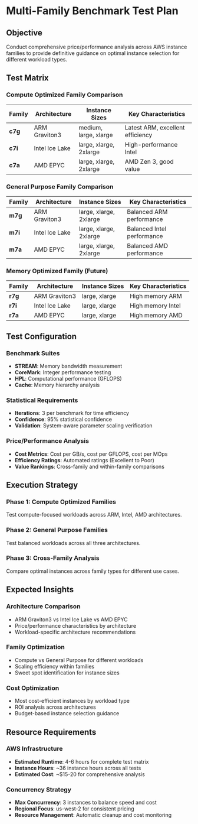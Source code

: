# Multi-Family Benchmark Test Plan

## Objective
Conduct comprehensive price/performance analysis across AWS instance families to provide definitive guidance on optimal instance selection for different workload types.

## Test Matrix

### Compute Optimized Family Comparison
| Family | Architecture | Instance Sizes | Key Characteristics |
|--------|--------------|----------------|-------------------|
| **c7g** | ARM Graviton3 | medium, large, xlarge | Latest ARM, excellent efficiency |
| **c7i** | Intel Ice Lake | large, xlarge, 2xlarge | High-performance Intel |
| **c7a** | AMD EPYC | large, xlarge, 2xlarge | AMD Zen 3, good value |

### General Purpose Family Comparison  
| Family | Architecture | Instance Sizes | Key Characteristics |
|--------|--------------|----------------|-------------------|
| **m7g** | ARM Graviton3 | large, xlarge, 2xlarge | Balanced ARM performance |
| **m7i** | Intel Ice Lake | large, xlarge, 2xlarge | Balanced Intel performance |
| **m7a** | AMD EPYC | large, xlarge, 2xlarge | Balanced AMD performance |

### Memory Optimized Family (Future)
| Family | Architecture | Instance Sizes | Key Characteristics |
|--------|--------------|----------------|-------------------|
| **r7g** | ARM Graviton3 | large, xlarge | High memory ARM |
| **r7i** | Intel Ice Lake | large, xlarge | High memory Intel |
| **r7a** | AMD EPYC | large, xlarge | High memory AMD |

## Test Configuration

### Benchmark Suites
- **STREAM**: Memory bandwidth measurement
- **CoreMark**: Integer performance testing  
- **HPL**: Computational performance (GFLOPS)
- **Cache**: Memory hierarchy analysis

### Statistical Requirements
- **Iterations**: 3 per benchmark for time efficiency
- **Confidence**: 95% statistical confidence
- **Validation**: System-aware parameter scaling verification

### Price/Performance Analysis
- **Cost Metrics**: Cost per GB/s, cost per GFLOPS, cost per MOps
- **Efficiency Ratings**: Automated ratings (Excellent to Poor)
- **Value Rankings**: Cross-family and within-family comparisons

## Execution Strategy

### Phase 1: Compute Optimized Families
Test compute-focused workloads across ARM, Intel, AMD architectures.

### Phase 2: General Purpose Families  
Test balanced workloads across all three architectures.

### Phase 3: Cross-Family Analysis
Compare optimal instances across family types for different use cases.

## Expected Insights

### Architecture Comparison
- ARM Graviton3 vs Intel Ice Lake vs AMD EPYC
- Price/performance characteristics by architecture
- Workload-specific architecture recommendations

### Family Optimization
- Compute vs General Purpose for different workloads
- Scaling efficiency within families
- Sweet spot identification for instance sizes

### Cost Optimization
- Most cost-efficient instances by workload type
- ROI analysis across architectures
- Budget-based instance selection guidance

## Resource Requirements

### AWS Infrastructure
- **Estimated Runtime**: 4-6 hours for complete test matrix
- **Instance Hours**: ~36 instance hours across all tests
- **Estimated Cost**: ~$15-20 for comprehensive analysis

### Concurrency Strategy
- **Max Concurrency**: 3 instances to balance speed and cost
- **Regional Focus**: us-west-2 for consistent pricing
- **Resource Management**: Automatic cleanup and cost monitoring
